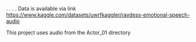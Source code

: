 .
.
.
.
Data is available via link https://www.kaggle.com/datasets/uwrfkaggler/ravdess-emotional-speech-audio 

This project uses audio from the Actor_01 directory
